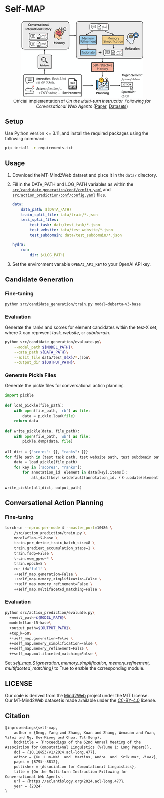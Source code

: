 # Self-MAP

<p align="center">
  <img src="./static/method.png" alt="Self-MAP-Overview" width="400"/> <!-- Adjust the width as needed -->
  <br>
  Official Implementation of <em>On the Multi-turn Instruction Following for Conversational Web Agents</em> (<a href="https://aclanthology.org/2024.acl-long.477.pdf">Paper</a>, <a href="https://huggingface.co/datasets/magicgh/MT-Mind2Web">Datasets</a>)
</p>


## Setup
Use Python version <= 3.11, and install the required packages using the following command:
```bash
pip install -r requirements.txt
```

## Usage
1. Download the MT-Mind2Web dataset and place it in the `data/` directory.
2. Fill in the DATA_PATH and LOG_PATH variables as within the [`src/candidate_generation/conf/config.yaml`](./src/candidate_generation/conf/config.yaml) and [`src/action_prediction/conf/config.yaml`](./src/action_prediction/conf/config.yaml) files.  

    ```yaml
    data:
        data_path: $(DATA_PATH)
        train_split_file: data/train/*.json
        test_split_files:
            test_task: data/test_task/*.json
            test_website: data/test_website/*.json
            test_subdomain: data/test_subdomain/*.json
    ```
    ```yaml
    hydra:
        run:
            dir: $(LOG_PATH)
    ```
3. Set the environment variable `OPENAI_API_KEY` to your OpenAI API key.

## Candidate Generation
### Fine-tuning
```bash
python src/candidate_generation/train.py model=deberta-v3-base
```
### Evaluation
Generate the ranks and scores for element candidates within the test-X set, where X can represent *task*, *website*, or *subdomain*.
```bash
python src/candidate_generation/evaluate.py\
    --model_path ${MODEL_PATH}\
    --data_path ${DATA_PATH}\
    --split_file data/test_${X}/*.json\
    --output_dir ${OUTPUT_PATH}\
```
### Generate Pickle Files
Generate the pickle files for conversational action planning.
```python
import pickle

def load_pickle(file_path):
    with open(file_path, 'rb') as file:
        data = pickle.load(file)
    return data

def write_pickle(data, file_path):
    with open(file_path, 'wb') as file:
        pickle.dump(data, file)

all_dict = {"scores": {}, "ranks": {}}
for file_path in [test_task_path, test_website_path, test_subdomain_path]:
    data = load_pickle(file_path)
    for key in ["scores", "ranks"]:
        for annotation_id, element in data[key].items():
            all_dict[key].setdefault(annotation_id, {}).update(element)

write_pickle(all_dict, output_path)
```
## Conversational Action Planning
### Fine-tuning
```bash
torchrun --nproc-per-node 4 --master_port=10086 \
    /src/action_prediction/train.py \
    model=flan-t5-base \
    train.per_device_train_batch_size=8 \
    train.gradient_accumulation_steps=1 \
    train.fsdp=False \
    train.num_gpus=4 \
    train.epoch=5 \
    run_id="full" \
    ++self_map.generation=False \
    ++self_map.memory_simplification=False \
    ++self_map.memory_refinement=False \
    ++self_map.multifaceted_matching=False \
```
### Evaluation
```bash
python src/action_prediction/evaluate.py\
  +model_path=${MODEL_PATH}\
  model=flan-t5-base\
  +output_path=${OUTPUT_PATH}\
  +top_k=50\
  ++self_map.generation=False \
  ++self_map.memory_simplification=False \
  ++self_map.memory_refinement=False \
  ++self_map.multifaceted_matching=False \
```
Set *self_map.${generation, memory_simplification, memory_refinement, multifaceted_matching}* to True to enable the corresponding module.

## LICENSE
Our code is derived from the [Mind2Web](https://github.com/OSU-NLP-Group/Mind2Web/) project under the MIT License.  
Our MT-Mind2Web dataset is made available under the [CC-BY-4.0](https://creativecommons.org/licenses/by/4.0/) license.

## Citation
```
@inproceedings{self-map,
    author = {Deng, Yang and Zhang, Xuan and Zhang, Wenxuan and Yuan, Yifei and Ng, See-Kiong and Chua, Tat-Seng},
    booktitle = {Proceedings of the 62nd Annual Meeting of the Association for Computational Linguistics (Volume 1: Long Papers)},
    doi = {10.18653/v1/2024.acl-long.477},
    editor = {Ku, Lun-Wei  and  Martins, Andre  and  Srikumar, Vivek},
    pages = {8795--8812},
    publisher = {Association for Computational Linguistics},
    title = {On the Multi-turn Instruction Following for Conversational Web Agents},
    url = {https://aclanthology.org/2024.acl-long.477},
    year = {2024}
}
```
